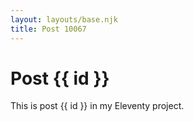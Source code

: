 ```yaml
---
layout: layouts/base.njk
title: Post 10067
---
```


# Post {{ id }}

This is post {{ id }} in my Eleventy project.
